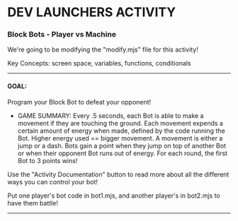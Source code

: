 # DEV LAUNCHERS ACTIVITY

### Block Bots - Player vs Machine

We're going to be modifying the "modify.mjs" file for this activity!

Key Concepts: screen space, variables, functions, conditionals

---

#### GOAL:

Program your Block Bot to defeat your opponent!

- GAME SUMMARY: Every .5 seconds, each Bot is able to make a movement if they are touching the ground. Each movement expends a certain amount of energy when made, defined by the code running the Bot. Higher energy used == bigger movement. A movement is either a jump or a dash. Bots gain a point when they jump on top of another Bot or when their opponent Bot runs out of energy. For each round, the first Bot to 3 points wins!

Use the "Activity Documentation" button to read more about all the different ways you can control your bot!

Put one player's bot code in bot1.mjs, and another player's in bot2.mjs to have them battle!

---
